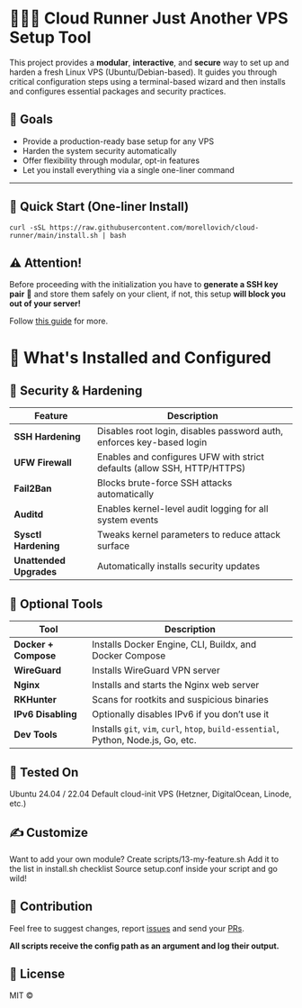 # 🏃‍♂️‍➡️ Cloud Runner Just Another VPS Setup Tool

This project provides a **modular**, **interactive**, and **secure** way to set up and harden a fresh Linux VPS (Ubuntu/Debian-based). It guides you through critical configuration steps using a terminal-based wizard and then installs and configures essential packages and security practices.

## 🎯 Goals

- Provide a production-ready base setup for any VPS
- Harden the system security automatically
- Offer flexibility through modular, opt-in features
- Let you install everything via a single one-liner command

---

## 🚀 Quick Start (One-liner Install)

```shell
curl -sSL https://raw.githubusercontent.com/morellovich/cloud-runner/main/install.sh | bash
```

## ⚠️ **Attention!**

Before proceeding with the initialization you have to **generate a SSH key pair** 🔐 and store them safely on your client, if not, this setup **will block you out of your server!**

Follow [this guide](https://www.bluehost.com/help/article/generate-ssh-keys) for more.


# 🧩 What's Installed and Configured

## 🔐 Security & Hardening ## 


| Feature                 | Description                                                             |
| ----------------------- | ----------------------------------------------------------------------- |
| **SSH Hardening**       | Disables root login, disables password auth, enforces key-based login   |
| **UFW Firewall**        | Enables and configures UFW with strict defaults (allow SSH, HTTP/HTTPS) |
| **Fail2Ban**            | Blocks brute-force SSH attacks automatically                            |
| **Auditd**              | Enables kernel-level audit logging for all system events                |
| **Sysctl Hardening**    | Tweaks kernel parameters to reduce attack surface                       |
| **Unattended Upgrades** | Automatically installs security updates                                 |


## 🧰 Optional Tools ##


| Tool                 | Description                                                                         |
| -------------------- | ----------------------------------------------------------------------------------- |
| **Docker + Compose** | Installs Docker Engine, CLI, Buildx, and Docker Compose                             |
| **WireGuard**        | Installs WireGuard VPN server                                                       |
| **Nginx**            | Installs and starts the Nginx web server                                            |
| **RKHunter**         | Scans for rootkits and suspicious binaries                                          |
| **IPv6 Disabling**   | Optionally disables IPv6 if you don’t use it                                        |
| **Dev Tools**        | Installs `git`, `vim`, `curl`, `htop`, `build-essential`, Python, Node.js, Go, etc. |

## 🧪 Tested On ##
Ubuntu 24.04 / 22.04
Default cloud-init VPS (Hetzner, DigitalOcean, Linode, etc.)

## ✍️ Customize ##
Want to add your own module?
Create scripts/13-my-feature.sh
Add it to the list in install.sh checklist
Source setup.conf inside your script and go wild!

## 🤝 Contribution ##
Feel free to suggest changes, report [issues](https://github.com/morellovich/cloud-runner/issues) and send your [PRs](https://github.com/morellovich/cloud-runner/pulls).

**All scripts receive the config path as an argument and log their output.**

## 📝 License ## 
MIT ©
